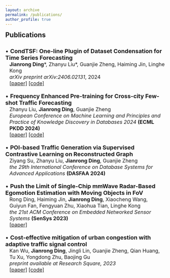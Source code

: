 ```yaml
---
layout: archive
permalink: /publications/
author_profile: true
---
```


<h2 style="margin-top: 1px">Publications</h2>
<div style="height: 10px;"></div>

<p style="margin: 0; font-size: 18px;">• <b>CondTSF: One-line Plugin of Dataset Condensation for Time Series Forecasting</b></p>
<p style="margin: 0; padding-left: 13px; font-size: 16px;"><b>Jianrong Ding</b>*, Zhanyu Liu*, Guanjie Zheng, Haiming Jin, Linghe Kong</p>
<p style="margin: 0; padding-left: 13px; font-size: 16px;"><i>arXiv preprint arXiv:2406.02131</i>, 2024</p>
<p style="margin: 0; padding-left: 13px; font-size: 16px;"><a href="https://arxiv.org/abs/2406.02131">[paper]</a>  <a href="https://github.com/RafaDD/CondTSF">[code]</a>
<div style="height: 20px;"></div>

<p style="margin: 0; font-size: 18px;">• <b>Frequency Enhanced Pre-training for Cross-city Few-shot Traffic Forecasting</b></p>
    <p style="margin: 0; padding-left: 13px; font-size: 16px;">Zhanyu Liu, <b>Jianrong Ding</b>, Guanjie Zheng</p>
    <p style="margin: 0; padding-left: 13px; font-size: 16px;"><i>European Conference on Machine Learning and Principles and Practice of Knowledge Discovery in Databases 2024</i> <b>(ECML PKDD 2024)</b></p>
    <p style="margin: 0; padding-left: 13px; font-size: 16px;"><a href="https://arxiv.org/abs/2406.02614">[paper]</a>  <a href="https://github.com/RafaDD/FEPCross">[code]</a>
<div style="height: 20px;"></div>

<p style="margin: 0; font-size: 18px;">• <b>POI-based Traffic Generation via Supervised Contrastive Learning on Reconstructed Graph</b></p>
    <p style="margin: 0; padding-left: 13px; font-size: 16px;">Ziyang Su, Zhanyu Liu, <b>Jianrong Ding</b>, Guanjie Zheng</p>
    <p style="margin: 0; padding-left: 13px; font-size: 16px;"><i>the 29th International Conference on Database Systems for Advanced Applications</i> <b>(DASFAA 2024)</b></p>
<div style="height: 20px;"></div>

<p style="margin: 0; font-size: 18px;">• <b>Push the Limit of Single-Chip mmWave Radar-Based Egomotion Estimation with Moving Objects in FoV</b></p>
    <p style="margin: 0; padding-left: 13px; font-size: 16px;">Rong Ding, Haiming Jin, <b>Jianrong Ding</b>, Xiaocheng Wang, Guiyun Fan, Fengyuan Zhu, Xiaohua Tian, Linghe Kong</p>
    <p style="margin: 0; padding-left: 13px; font-size: 16px;"><i>the 21st ACM Conference on Embedded Networked Sensor Systems</i> <b>(SenSys 2023)</b></p>
    <p style="margin: 0; padding-left: 13px; font-size: 16px;"><a href="https://dl.acm.org/doi/10.1145/3625687.3625795">[paper]</a>
<div style="height: 20px;"></div>

<p style="margin: 0; font-size: 18px;">• <b>Cost-effective mitigation of urban congestion with adaptive traffic signal control</b></p>
    <p style="margin: 0; padding-left: 13px; font-size: 16px;">Kan Wu, <b>Jianrong Ding</b>, Jingli Lin, Guanjie Zheng, Qian Huang, Tu Xu, Yongdong Zhu, Baojing Gu</p>
    <p style="margin: 0; padding-left: 13px; font-size: 16px;"><i>preprint available at Research Square, 2023</i></p>
    <p style="margin: 0; padding-left: 13px; font-size: 16px;"><a href="https://doi.org/10.21203/rs.3.rs-3176883/v1">[paper]</a>  <a href="https://github.com/Kanstarry9T/Cong_ATSC">[code]</a>
